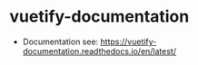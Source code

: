 # vuetify-documentation

- Documentation see: https://vuetify-documentation.readthedocs.io/en/latest/
